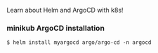 Learn about Helm and ArgoCD with k8s!

### minikub ArgoCD installation
```
$ helm install myargocd argo/argo-cd -n argocd
```
